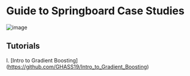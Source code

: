 # Guide to Springboard Case Studies

![image](https://user-images.githubusercontent.com/86930309/233186316-14d6a5d3-ac53-4225-896d-691c50f22848.png)


## Tutorials

I. [Intro to Gradient Boosting] (https://github.com/GHASS19/Intro_to_Gradient_Boosting)

